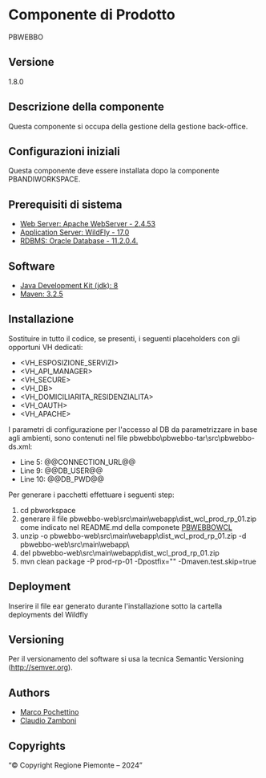 # Componente di Prodotto
PBWEBBO

## Versione
1.8.0

## Descrizione della componente
Questa componente si occupa della gestione della gestione back-office.

## Configurazioni iniziali
Questa componente deve essere installata dopo la componente PBANDIWORKSPACE.

## Prerequisiti di sistema
* [Web Server: Apache WebServer - 2.4.53](https://www.apache.org)
* [Application Server: WildFly - 17.0](https://www.wildfly.org/)
* [RDBMS: Oracle Database - 11.2.0.4.](https://www.oracle.com/java)
## Software
* [Java Development Kit (jdk): 8](https://www.oracle.com/java)
* [Maven: 3.2.5](https://maven.apache.org)

## Installazione
Sostituire in tutto il codice, se presenti, i seguenti placeholders con gli opportuni VH dedicati:
* <VH_ESPOSIZIONE_SERVIZI>
* <VH_API_MANAGER>
* <VH_SECURE>
* <VH_DB>
* <VH_DOMICILIARITA_RESIDENZIALITA>
* <VH_OAUTH>
* <VH_APACHE>

I parametri di configurazione per l'accesso al DB da parametrizzare in base agli ambienti, sono contenuti nel file pbwebbo\pbwebbo-tar\src\pbwebbo-ds.xml:
*	Line  5: 		<connection-url>@@CONNECTION_URL@@</connection-url>
*	Line  9: 		<user-name>@@DB_USER@@</user-name>
*	Line 10: 		<password>@@DB_PWD@@</password>
	

Per generare i pacchetti effettuare i seguenti step:

1. cd pbworkspace
2. generare il file pbwebbo-web\src\main\webapp\dist_wcl_prod_rp_01.zip come indicato nel README.md della componete [PBWEBBOWCL](../pbwebbowcl)
3. unzip -o pbwebbo-web\src\main\webapp\dist_wcl_prod_rp_01.zip -d pbwebbo-web\src\main\webapp\
4. del pbwebbo-web\src\main\webapp\dist_wcl_prod_rp_01.zip
5. mvn clean package -P prod-rp-01 -Dpostfix="" -Dmaven.test.skip=true

## Deployment
Inserire il file ear generato durante l'installazione sotto la cartella deployments del Wildfly

## Versioning
Per il versionamento del software si usa la tecnica Semantic Versioning (http://semver.org).

## Authors
* [Marco Pochettino](mailto:marco.pochettino@csi.it)
* [Claudio Zamboni](mailto:claudio.zamboni@csi.it)

## Copyrights
“© Copyright Regione Piemonte – 2024”
